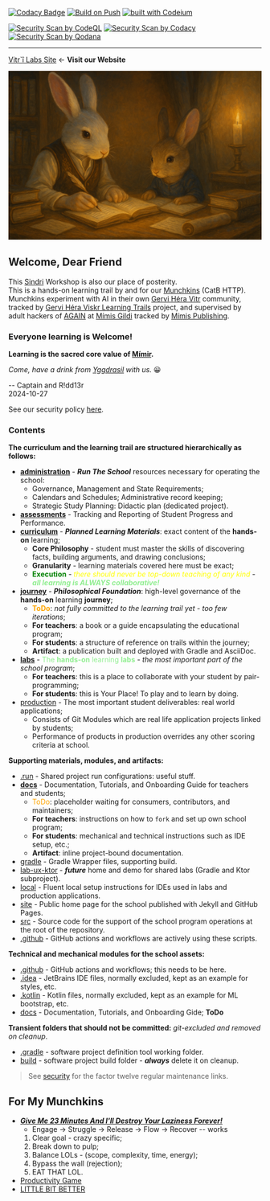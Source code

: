 [![Codacy Badge](https://app.codacy.com/project/badge/Grade/de545692d2054bf7a4a6ccff66783bd1)](https://app.codacy.com/gh/Gervi-Hera-Vitr/sindri-labs/dashboard?utm_source=gh&utm_medium=referral&utm_content=&utm_campaign=Badge_grade)
[![Build on Push](https://github.com/Gervi-Hera-Vitr/sindri-labs/actions/workflows/build-on-push.yml/badge.svg)](https://github.com/Gervi-Hera-Vitr/sindri-labs/actions/workflows/build-on-push.yml)
[![built with Codeium](https://codeium.com/badges/main)](https://codeium.com)

[![Security Scan by CodeQL](https://github.com/Gervi-Hera-Vitr/sindri-labs/actions/workflows/security-scan-by-codeql.yml/badge.svg)](https://github.com/Gervi-Hera-Vitr/sindri-labs/actions/workflows/security-scan-by-codeql.yml)
[![Security Scan by Codacy](https://github.com/Gervi-Hera-Vitr/sindri-labs/actions/workflows/security-scan-by-codacy.yml/badge.svg)](https://github.com/Gervi-Hera-Vitr/sindri-labs/actions/workflows/security-scan-by-codacy.yml)
[![Security Scan by Qodana](https://github.com/Gervi-Hera-Vitr/sindri-labs/actions/workflows/security-scan-by-qodana.yml/badge.svg)](https://github.com/Gervi-Hera-Vitr/sindri-labs/actions/workflows/security-scan-by-qodana.yml)
___

[Vitr`î Labs Site](https://gervi-hera-vitr.github.io/sindri-labs/ "Gervi Hî Vitr Labs") <- **Visit our Website**
 
[![Gervi Héra Viskr](./site/assets/images/site-image.png)](https://gervi-hera-vitr.github.io/sindri-labs/ "Gervi Hî Vitr Labs")

## Welcome, Dear Friend

This [Sindri](https://en.wikipedia.org/wiki/Sindri_(mythology)) Workshop is also our place of posterity. <br/>
This is a hands-on learning trail by and for our [Munchkins](http://www.catb.org/esr/jargon/html/M/munchkin.html "Munchkins") (CatB HTTP). <br/>
Munchkins experiment with AI in their own [Gervi Héra Vitr](https://github.com/Gervi-Hera-Vitr "Gervi-Hera-Vitr") community, <br/>
tracked by [Gervi Héra Viskr Learning Trails](https://github.com/orgs/Gervi-Hera-Vitr/projects/1 "Héra gains Viskr") project, and supervised by <br/>
adult hackers of [AGAIN](https://github.com/Gotham-Village "AGAIN as Gotham Village") at [Mímis Gildi](https://github.com/Mimis-Gildi "Mimis-Gildi") tracked by [Mímis Publishing](https://github.com/orgs/Mimis-Gildi/projects/1 "Mimis-Publishing").

### Everyone learning is Welcome!

**Learning is the sacred core value of [Mímir](https://en.wikipedia.org/wiki/M%C3%ADmir "Mímir, the Norse god of knowledge").**

_Come, have a drink from [Yggdrasil](https://en.wikipedia.org/wiki/Yggdrasil "Yggdrasil, the well of life") with us._ 😀

-- Captain and R!dd13r<br/>
2024-10-27

See our security policy [here](https://github.com/Gervi-Hera-Vitr/sindri-labs/security/policy "Security Policy").

### Contents

**The curriculum and the learning trail are structured hierarchically as follows:**

- [**administration**](./administration) - _**Run The School**_ resources necessary for operating the school:
  - Governance, Management and State Requirements;
  - Calendars and Schedules; Administrative record keeping;
  - Strategic Study Planning: Didactic plan (dedicated project).
- [**assessments**](./assessments) - Tracking and Reporting of Student Progress and Performance.
- [**curriculum**](./curriculum) - _**Planned Learning Materials**_: exact content of the **hands-on** learning;
   - **Core Philosophy** - student must master the skills of discovering facts, building arguments, and drawing conclusions;
   - **Granularity** - learning materials covered here must be exact;
   - <span style="color: green">**Execution**</span> - <span style="color: yellow"> _there should never be top-down teaching of any kind_</span> - <span style="color: lightgreen"> _**all learning is ALWAYS collaborative!**_</span>
- [**journey**](./journey) - _**Philosophical Foundation**_: high-level governance of the **hands-on** learning **journey**;
  - <span style="color: orange">**ToDo**</span>: _not fully committed to the learning trail yet - too few iterations_;
  - **For teachers**: a book or a guide encapsulating the educational program;
  - **For students**: a structure of reference on trails within the journey;
  - **Artifact**: a publication built and deployed with Gradle and AsciiDoc.
- [**labs**](./labs) - <span style="color: lightgreen"> The **hands-on** learning **labs**</span> - _the most important part of the school program_;
  - **For teachers**: this is a place to collaborate with your student by pair-programming;
  - **For students**: this is Your Place! To play and to learn by doing.
- [production](./production) - The most important student deliverables: real world applications;
  - Consists of Git Modules which are real life application projects linked by students;
  - Performance of products in production overrides any other scoring criteria at school.

**Supporting materials, modules, and artifacts:**

- [.run](./.run) - Shared project run configurations: useful stuff.
- [**docs**](./docs) - Documentation, Tutorials, and Onboarding Guide for teachers and students;
  - <span style="color: orange">ToDo</span>: placeholder waiting for consumers, contributors, and maintainers;
  - **For teachers**: instructions on how to `fork` and set up own school program;
  - **For students**: mechanical and technical instructions such as IDE setup, etc.;
  - **Artifact**: inline project-bound documentation.
- [gradle](./gradle) - Gradle Wrapper files, supporting build.
- [lab-ux-ktor](./lab-ux-ktor/README.md) - _**future**_ home and demo for shared labs (Gradle and Ktor subproject).
- [local](./local) - Fluent local setup instructions for IDEs used in labs and production applications.
- [site](./site) - Public home page for the school published with Jekyll and GitHub Pages.
- [src](./src) - Source code for the support of the school program operations at the root of the repository.
- [.github](./.github) - GitHub actions and workflows are actively using these scripts.

**Technical and mechanical modules for the school assets:**

- [.github](./.github) - GitHub actions and workflows; this needs to be here.
- [.idea](./.idea) - JetBrains IDE files, normally excluded, kept as an example for styles, etc.
- [.kotlin](./.kotlin) - Kotlin files, normally excluded, kept as an example for ML bootstrap, etc.
- [docs](./docs) - Documentation, Tutorials, and Onboarding Gide; **ToDo**

**Transient folders that should not be committed:** _git-excluded and removed on cleanup_.

- [.gradle](./.gradle) - software project definition tool working folder.
- [build](./build) - software project build folder - _**always**_ delete it on cleanup.

> See [security](./SECURITY.md) for the factor twelve regular maintenance links.

## For My Munchkins

- [_**Give Me 23 Minutes And I'll Destroy Your Laziness Forever!**_](https://youtu.be/EkDxsQRbIwo)
  - Engage → Struggle → Release → Flow → Recover -- works
  1. Clear goal - crazy specific;
  2. Break down to pulp;
  3. Balance LOLs - (scope, complexity, time, energy);
  4. Bypass the wall (rejection);
  5. EAT THAT LOL.
- [Productivity Game](https://www.youtube.com/@ProductivityGame "Productivity Game")
- [LITTLE BIT BETTER](https://www.youtube.com/@littlebitbetter7 "LITTLE BIT BETTER")
